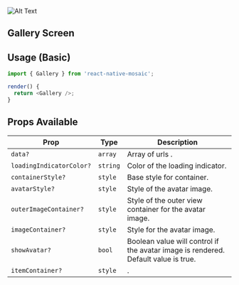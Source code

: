 ![Alt Text](https://drive.google.com/uc?export=view&id=1Nv_AdP8oQ2xk-TedIflR-xUSqjpU4K6p)

## Gallery Screen

## Usage (Basic)

```js
import { Gallery } from 'react-native-mosaic';

render() {
  return <Gallery />;
}
```

## Props Available

| Prop                     | Type     | Description                                                                        |
| ------------------------ | -------- | ---------------------------------------------------------------------------------- |
| `data?`                  | `array`  | Array of urls .                                                                    |
| `loadingIndicatorColor?` | `string` | Color of the loading indicator.                                                    |
| `containerStyle?`        | `style`  | Base style for container.                                                          |
| `avatarStyle?`           | `style`  | Style of the avatar image.                                                         |
| `outerImageContainer?`   | `style`  | Style of the outer view container for the avatar image.                            |
| `imageContainer?`        | `style`  | Style for the avatar image.                                                        |
| `showAvatar?`            | `bool`   | Boolean value will control if the avatar image is rendered. Default value is true. |
| `itemContainer?`         | `style`  | .                                                                                  |
